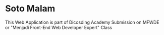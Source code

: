# Soto Malam

This Web Application is part of Dicosding Academy Submission on MFWDE or "Menjadi Front-End Web Developer Expert" Class
